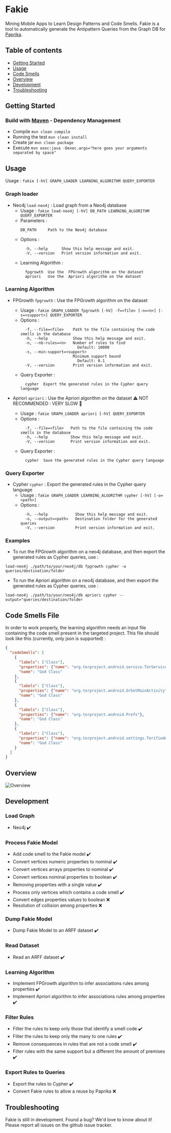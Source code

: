 # Fakie

Mining Mobile Apps to Learn Design Patterns and Code Smells.
Fakie is a tool to automatically generate the Antipattern Queries from the Graph DB for [Paprika](https://github.com/Sriki13/paprika).  

## Table of contents
*   [Getting Started](#getting-started)
*   [Usage](#usage)
*   [Code Smells](#code-smells-file)
*   [Overview](#overview)
*   [Development](#development)
*   [Troubleshooting](#troubleshooting)

## Getting Started

### Build with [Maven](https://maven.apache.org/) - Dependency Management

* Compile `mvn clean compile`
* Running the test `mvn clean install`
* Create jar `mvn clean package`
* Execute `mvn exec:java -Dexec.args="here goes your arguments separated by space"`

## Usage

Usage : `fakie [-hV] GRAPH_LOADER LEARNING_ALGORITHM QUERY_EXPORTER`

### Graph loader
* Neo4j `load-neo4j` : Load graph from a Neo4j database
    * Usage : `fakie load-neo4j [-hV] DB_PATH LEARNING_ALGORITHM QUERY_EXPORTER`
    * Parameters :
        ```
      DB_PATH     Path to the Neo4j database
        ```
    * Options :
        ```
          -h, --help      Show this help message and exit.
          -V, --version   Print version information and exit.
        ```
    * Learning Algorithm :
        ```
          fpgrowth  Use the  FPGrowth algorithm on the dataset
          apriori   Use the  Apriori algorithm on the dataset
        ```

### Learning Algorithm
* FPGrowth `fpgrowth` : Use the FPGrowth algorithm on the dataset
    * Usage : `fakie GRAPH_LOADER fpgrowth [-hV] -f=<file> [-n=<n>] [-s=<support>] QUERY_EXPORTER`
    * Options :
        ```
          -f, --file=<file>    Path to the file containing the code smells in the database
          -h, --help           Show this help message and exit.
          -n, --nb-rules=<n>   Number of rules to find
                                 Default: 10000
          -s, --min-support=<support>
                               Minimum support bound
                                 Default: 0.1
          -V, --version        Print version information and exit.
        ```
    * Query Exporter :
        ```
          cypher  Export the generated rules in the Cypher query language
        ```

* Apriori `apriori` : Use the Apriori algorithm on the dataset :warning: NOT RECOMMENDED : VERY SLOW :snail:
    * Usage : `fakie GRAPH_LOADER apriori [-hV] QUERY_EXPORTER`
    * Options :
        ```
          -f, --file=<file>   Path to the file containing the code smells in the database
          -h, --help          Show this help message and exit.
          -V, --version       Print version information and exit.
        ```
    * Query Exporter :
        ```
          cypher  Save the generated rules in the Cypher query language
        ```
        
### Query Exporter

* Cypher `cypher` : Export the generated rules in the Cypher query language
    * Usage : `fakie GRAPH_LOADER LEARNING_ALGORITHM cypher [-hV] [-o=<path>]`
    * Options :
        ```
          -h, --help            Show this help message and exit.
          -o, --output=<path>   Destination folder for the generated queries
          -V, --version         Print version information and exit.
        ```

### Examples

* To run the FPGrowth algorithm on a neo4j database, and then export the generated rules as Cypher queries, use :

`load-neo4j ./path/to/your/neo4j/db fpgrowth cypher -o queries/destination/folder`
* To run the Apriori algorithm on a neo4j database, and then export the generated rules as Cypher queries, use :

`load-neo4j ./path/to/your/neo4j/db apriori cypher --output="queries/destination/folder`

## Code Smells File

In order to work properly, the learning algorithm needs an input file containing the code smell present in the targeted project.
This file should look like this (currently, only json is supported) :

```json
{
  "codeSmells": [
    {
      "labels": ["Class"],
      "properties": {"name": "org.torproject.android.service.TorService"},
      "name": "God Class"
    },
    {
      "labels": ["Class"],
      "properties": {"name": "org.torproject.android.OrbotMainActivity"},
      "name": "God Class"
    },
    {
      "labels": ["Class"],
      "properties": {"name": "org.torproject.android.Prefs"},
      "name": "God Class"
    },
    {
      "labels": ["Class"],
      "properties": {"name": "org.torproject.android.settings.TorifiedApp"},
      "name": "God Class"
    }
  ]
}
```

## Overview

![Overview](docs/images/overview.svg)

## Development

### Load Graph
* Neo4j :heavy_check_mark:

### Process Fakie Model
* Add code smell to the Fakie model :heavy_check_mark:
* Convert vertices numeric properties to nominal :heavy_check_mark:
* Convert vertices arrays properties to nominal :heavy_check_mark:
* Convert vertices nominal properties to boolean :heavy_check_mark:
* Removing properties with a single value :heavy_check_mark:
* Process only vertices which contains a code smell :heavy_check_mark:
* Convert edges properties values to boolean :x:
* Resolution of collision among properties :x:

### Dump Fakie Model
* Dump Fakie Model to an ARFF dataset :heavy_check_mark:

### Read Dataset
* Read an ARFF dataset :heavy_check_mark:

### Learning Algorithm
* Implement FPGrowth algorithm to infer associations rules among properties :heavy_check_mark:
* Implement Apriori algorithm to infer associations rules among properties :heavy_check_mark:

### Filter Rules
* Filter the rules to keep only those that identify a smell code :heavy_check_mark:
* Filter the rules to keep only the many to one rules :heavy_check_mark:
* Remove consequences in rules that are not a code smell :heavy_check_mark:
* Filter rules with the same support but a different the amount of premises :heavy_check_mark:

### Export Rules to Queries
* Export the rules to Cypher :heavy_check_mark:
* Convert Fakie rules to allow a reuse by Paprika :x:

## Troubleshooting

Fakie is still in development.
Found a bug? We'd love to know about it!
Please report all issues on the github issue tracker.
